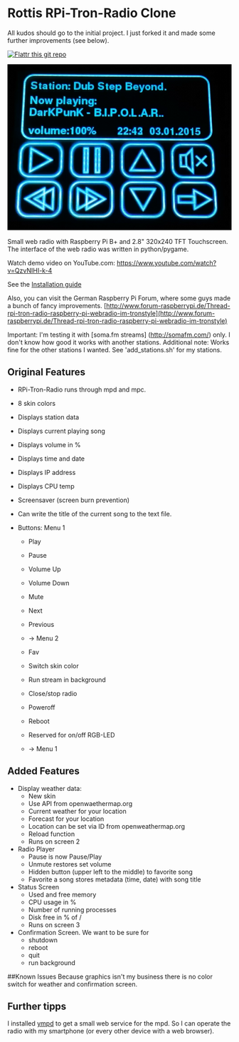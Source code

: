Rottis RPi-Tron-Radio Clone
=============================
All kudos should go to the initial project. I just forked it and made some further improvements (see below).

[![Flattr this git repo](http://api.flattr.com/button/flattr-badge-large.png)](https://flattr.com/submit/auto?\user_id=5Volt-Junkie&url=https://github.com/5Volt-Junkie/RPi-Tron-Radio&title=RPi-Tron-Radio&\description=Raspberry_Pi_Internet_Radio&language=&\tags=github&category=software)

![Player](https://raw.githubusercontent.com/5Volt-Junkie/RPi-Tron-Radio/master/docu/RPi-Internet-Radio.png)

Small web radio with Raspberry Pi B+ and 2.8" 320x240 TFT Touchscreen. The interface of the web radio was written in python/pygame.

Watch demo video on YouTube.com: https://www.youtube.com/watch?v=QzvNIHI-k-4

See the [Installation guide](https://github.com/5Volt-Junkie/RPi-Tron-Radio/blob/master/docu/Installation.md)

Also, you can visit the German Raspberry Pi Forum, where some guys made a bunch of fancy improvements.
[http://www.forum-raspberrypi.de/Thread-rpi-tron-radio-raspberry-pi-webradio-im-tronstyle](http://www.forum-raspberrypi.de/Thread-rpi-tron-radio-raspberry-pi-webradio-im-tronstyle)


Important: I'm testing it with [soma.fm streams] (http://somafm.com/) only. I don't know how good it works with another stations.
Additional note: Works fine for the other stations I wanted. See 'add\_stations.sh' for my stations.

## Original Features
* RPi-Tron-Radio runs through mpd and mpc.
* 8 skin colors
* Displays station data
* Displays current playing song
* Displays volume in %
* Displays time and date
* Displays IP address
* Displays CPU temp
* Screensaver (screen burn prevention)
* Can write the title of the current song to the text file.
 

* Buttons:
Menu 1
  * Play
  * Pause
  * Volume Up
  * Volume Down
  * Mute
  * Next
  * Previous
  * -> Menu 2

  * Fav
  * Switch skin color
  * Run stream in background
  * Close/stop radio
  * Poweroff
  * Reboot
  * Reserved for on/off RGB-LED
  * -> Menu 1



## Added Features
* Display weather data:
  * New skin
  * Use API from openwaethermap.org
  * Current weather for your location
  * Forecast for your location
  * Location can be set via ID from openweathermap.org
  * Reload function
  * Runs on screen 2
* Radio Player
  * Pause is now Pause/Play
  * Unmute restores set volume
  * Hidden button (upper left to the middle) to favorite song
  * Favorite a song stores metadata (time, date) with song title
* Status Screen
  * Used and free memory
  * CPU usage in %
  * Number of running processes
  * Disk free in % of /
  * Runs on screen 3
* Confirmation Screen. We want to be sure for
  * shutdown
  * reboot
  * quit
  * run background


##Known Issues
Because graphics isn't my business there is no color switch for weather and confirmation screen.
  

## Further tipps
I installed [ympd](https://gist.github.com/nerab/37429abeaf4828484ab7) to get a small web service for the mpd. So I can operate the radio with my smartphone (or every other device with a web browser).
